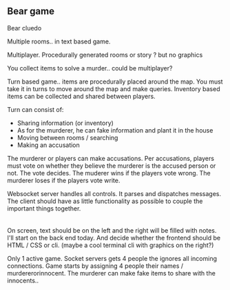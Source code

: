 ## Bear game

Bear cluedo

Multiple rooms.. in text based game.

Multiplayer. Procedurally generated rooms or story ? but no graphics

You collect items to solve a murder.. could be multiplayer?

Turn based game.. items are procedurally placed around the map. You must take it in turns to move around the map and make queries.
Inventory based items can be collected and shared between players.

Turn can consist of:
- Sharing information (or inventory)
- As for the murderer, he can fake information and plant it in the house
- Moving between rooms / searching
- Making an accusation

The murderer or players can make accusations.
Per accusations, players must vote on whether they believe the murderer is the accused person or not. The vote decides. The muderer wins if the players vote wrong. The murderer loses if the players vote write.


Websocket server handles all controls. It parses and dispatches messages. The client should have as little functionality as possible to couple the important things together.
<br>
<br>
<br>
On screen, text should be on the left and the right will be filled with notes.
I'll start on the back end today. And decide whether the frontend should be HTML / CSS or cli. (maybe a cool terminal cli with graphics on the right?)

Only 1 active game. Socket servers gets 4 people the ignores all incoming connections.
Game starts by assigning 4 people their names / murdererorinnocent.
The murderer can make fake items to share with the innocents..

